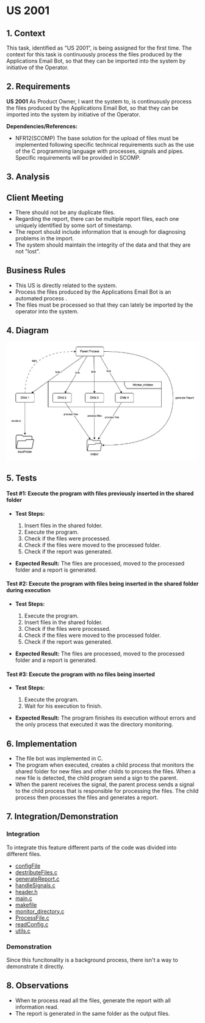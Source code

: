 # US 2001

## 1. Context

This task, identified as "US 2001", is being assigned for the first time. The context for this task is continuously
process the files produced by the Applications Email Bot, so that they can be imported into the system by initiative of
the Operator.

## 2. Requirements

**US 2001** As Product Owner, I want the system to, is continuously
process the files produced by the Applications Email Bot, so that they can be imported into the system by initiative of
the Operator.

**Dependencies/References:**

- NFR12(SCOMP) The base solution for the upload of files must be implemented following specific technical requirements
  such as the use of the C programming language with
  processes, signals and pipes. Specific requirements will be provided in SCOMP.

## 3. Analysis

## Client Meeting

- There should not be any duplicate files.
- Regarding the report, there can be multiple report files, each one uniquely identified by some sort of timestamp.
- The report should include information that is enough for diagnosing problems in the import.
- The system should maintain the integrity of the data and that they are not "lost".

## Business Rules

- This US is directly related to the system.
- Process the files produced by the Applications Email Bot is an automated process .
- The files must be processed so that they can lately be imported by the operator into the system.

## 4. Diagram

![CD](diagram.jpg)

## 5. Tests


#### Test #1: Execute the program with files previously inserted in the shared folder
- **Test Steps:**
  1. Insert files in the shared folder.
  2. Execute the program.
  3. Check if the files were processed.
  4. Check if the files were moved to the processed folder.
  5. Check if the report was generated.

- **Expected Result:** The files are processed, moved to the processed folder and a report is generated.


#### Test #2: Execute the program with files being inserted in the shared folder during execution
- **Test Steps:**
  1. Execute the program.
  2. Insert files in the shared folder.
  3. Check if the files were processed.
  4. Check if the files were moved to the processed folder.
  5. Check if the report was generated.

- **Expected Result:** The files are processed, moved to the processed folder and a report is generated.

#### Test #3: Execute the program with no files being inserted
- **Test Steps:**
  1. Execute the program.
  2. Wait for his execution to finish.

- **Expected Result:** The program finishes its execution without errors and the only process that executed it was the directory monitoring.

## 6. Implementation

- The file bot was implemented in C.
- The program when executed, creates a child  process that monitors the shared folder for new files and other childs to process the files. When a new file is detected, the child program send a sign to the parent.
- When the parent receives the signal, the parent process sends a signal to the child process that is responsible for processing the files. The child process then processes the files and generates a report.



## 7. Integration/Demonstration

### Integration

To integrate this feature different parts of the code was divided into different files.
- [configFile](..%2F..%2F..%2FJobs4u.FileBot%2FFileBot%2FconfigFile)
- [destributeFiles.c](..%2F..%2F..%2FJobs4u.FileBot%2FFileBot%2FdestributeFiles.c)
- [generateReport.c](..%2F..%2F..%2FJobs4u.FileBot%2FFileBot%2FgenerateReport.c)
- [handleSignals.c](..%2F..%2F..%2FJobs4u.FileBot%2FFileBot%2FhandleSignals.c)
- [header.h](..%2F..%2F..%2FJobs4u.FileBot%2FFileBot%2Fheader.h)
- [main.c](..%2F..%2F..%2FJobs4u.FileBot%2FFileBot%2Fmain.c)
- [makefile](..%2F..%2F..%2FJobs4u.FileBot%2FFileBot%2Fmakefile)
- [monitor_directory.c](..%2F..%2F..%2FJobs4u.FileBot%2FFileBot%2Fmonitor_directory.c)
- [ProcessFile.c](..%2F..%2F..%2FJobs4u.FileBot%2FFileBot%2FProcessFile.c)
- [readConfig.c](..%2F..%2F..%2FJobs4u.FileBot%2FFileBot%2FreadConfig.c)
- [utils.c](..%2F..%2F..%2FJobs4u.FileBot%2FFileBot%2Futils.c)

### Demonstration

Since this funcitonality is a background process, there isn't a way to demonstrate it directly. 

## 8. Observations

- When te process read all the files, generate the report with all information read.
- The report is generated in the same folder as the output files.


